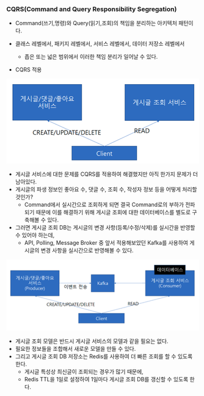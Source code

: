 ### CQRS(Command and Query Responsibility Segregation)

- Command(쓰기,명령)와 Query(읽기,조회)의 책임을 분리하는 아키텍처 패턴이다.
- 클래스 레벨에서, 패키지 레벨에서, 서비스 레벨에서, 데이터 저장소 레벨에서
  - 좁은 또는 넓은 범위에서 이러한 책임 분리가 일어날 수 있다.

- CQRS 적용

![image_1.png](image_1.png)

- 게시글 서비스에 대한 문제를 CQRS를 적용하여 해결했지만 아직 한가지 문제가 더 남아있다.
- 게시글의 파생 정보인 좋아요 수, 댓글 수, 조회 수, 작성자 정보 등을 어떻게 처리할 것인가?
  - Command에서 실시간으로 조회하게 되면 결국 Command로의 부하가 전파되기 때문에 이를 해결하기 위해 게시글 조회에 대한 데이터베이스를 별도로 구축해볼 수 있다.
- 그러면 게시글 조회 DB는 게시글의 변경 사항(등록/수정/삭제)를 실시간을 반영할 수 있어야 하는데,
  - API, Polling, Message Broker 중 앞서 적용해보았던 Kafka를 사용하여 게시글의 변경 사항을 실시간으로 반영해볼 수 있다.

![image_2.png](image_2.png)

- 게시글 조회 모델은 반드시 게시글 서비스의 모델과 같을 필요는 없다.
- 필요한 정보들을 조합해서 새로운 모델을 만들 수 있다.
- 그리고 게시글 조회 DB 저장소는 Redis를 사용하여 더 빠른 조회를 할 수 있도록 한다.
  - 게시글 특성상 최신글이 조회되는 경우가 많기 때문에,
  - Redis TTL을 1일로 설정하여 1일마다 게시글 조회 DB를 갱신할 수 있도록 한다.
